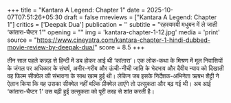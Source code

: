 +++
title = "Kantara A Legend: Chapter 1"
date = 2025-10-07T07:51:26+05:30
draft = false
mreviews = ["Kantara A Legend: Chapter 1"]
critics = ['Deepak Dua']
publication = ''
subtitle = "रहस्यमयी मधुबन में ले जाती ‘कांतारा-चैप्टर 1’"
opening = ""
img = 'kantara-chapter-1-12.jpg'
media = 'print'
source = "https://www.cineyatra.com/kantara-chapter-1-hindi-dubbed-movie-review-by-deepak-dua/"
score = 8.5
+++

तीन साल पहले कन्नड़ से हिन्दी में डब होकर आई थी ‘कांतारा’। एक लोक-कथा के मिश्रण में मूल निवासियों के जंगल पर अधिकार के संघर्ष, अमीर-गरीब और ऊंची-नीची जाति के भेदभाव और दैवीय न्याय को दिखाती वह फिल्म सीक्वेल की संभावना के साथ खत्म हुई थी। लेकिन जब इसके निर्देशक-अभिनेता ऋषभ शैट्टी ने ऐलान किया कि वह उसका सीक्वेल नहीं बल्कि प्रीक्वेल लाएंगे तो उत्सुकता और बढ़ गई थी। अब आई ‘कांतारा-चैप्टर 1’ उस बढ़ी हुई उत्सुकता को पूरी तरह से शांत करती है।
